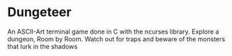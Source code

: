 # Dungeteer
An ASCII-Art terminal game done in C with the ncurses library. Explore a dungeon, Room by Room. Watch out for traps and beware of the monsters that lurk in the shadows
